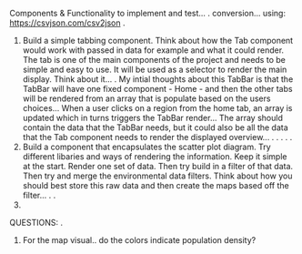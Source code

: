 Components & Functionality to implement and test...
.
conversion...
using: https://csvjson.com/csv2json
.

1. Build a simple tabbing component. Think about how the Tab component would work with passed in data for example and what it could render. The tab is one of the main components of the project and needs to be simple and easy to use. It will be used as a selector to render the main display. Think about it...
   .
   My intial thoughts about this TabBar is that the TabBar will have one fixed component - Home - and then the other tabs will be rendered from an array that is populate based on the users choices...
   When a user clicks on a region from the home tab, an array is updated which in turns triggers the TabBar render... The array should contain the data that the TabBar needs, but it could also be all the data that the Tab component needs to render the displayed overview...
   .
   .
   .
   .
   .
2. Build a component that encapsulates the scatter plot diagram. Try different libaries and ways of rendering the information. Keep it simple at the start. Render one set of data. Then try build in a filter of that data. Then try and merge the environmental data filters. Think about how you should best store this raw data and then create the maps based off the filter...
   .
   .
3.

QUESTIONS:
.

1. For the map visual.. do the colors indicate population density?
